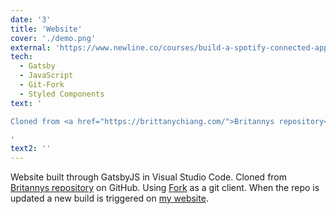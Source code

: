 ```yaml
---
date: '3'
title: 'Website'
cover: './demo.png'
external: 'https://www.newline.co/courses/build-a-spotify-connected-app'
tech:
  - Gatsby
  - JavaScript
  - Git-Fork
  - Styled Components
text: '

Cloned from <a href="https://brittanychiang.com/">Britannys repository</a>. Built and coded with GatsbyJs.

'
text2: ''
---
```


Website built through GatsbyJS in Visual Studio Code. Cloned from <a href="https://brittanychiang.com/">Britannys repository</a> on GitHub. Using <a href="https://git-fork.com/">Fork</a> as a git client. When the repo is updated a new build is triggered on <a href="https://shanehoskin.gatsbyjs.io/">my website</a>.
